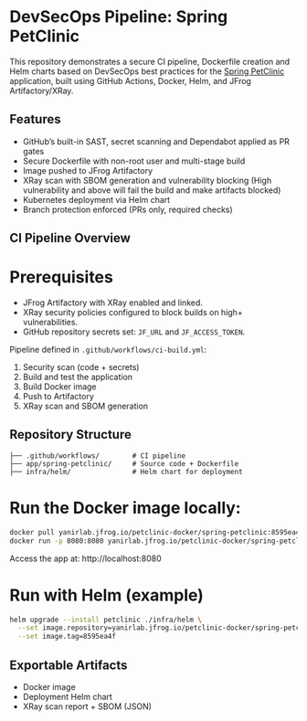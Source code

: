 # DevSecOps Pipeline: Spring PetClinic

This repository demonstrates a secure CI pipeline, Dockerfile creation and Helm charts based on DevSecOps best practices for the [Spring PetClinic](https://github.com/spring-projects/spring-petclinic) application, built using GitHub Actions, Docker, Helm, and JFrog Artifactory/XRay.

## Features

- GitHub’s built-in SAST, secret scanning and Dependabot applied as PR gates  
- Secure Dockerfile with non-root user and multi-stage build
- Image pushed to JFrog Artifactory
- XRay scan with SBOM generation and vulnerability blocking (High vulnerability and above will fail the build and make artifacts blocked)
- Kubernetes deployment via Helm chart
- Branch protection enforced (PRs only, required checks)


## CI Pipeline Overview

# Prerequisites

- JFrog Artifactory with XRay enabled and linked.
- XRay security policies configured to block builds on high+ vulnerabilities.
- GitHub repository secrets set: `JF_URL` and `JF_ACCESS_TOKEN`.

Pipeline defined in `.github/workflows/ci-build.yml`:

1. Security scan (code + secrets)
2. Build and test the application
3. Build Docker image
4. Push to Artifactory
5. XRay scan and SBOM generation


## Repository Structure

```
├── .github/workflows/        # CI pipeline
├── app/spring-petclinic/     # Source code + Dockerfile
├── infra/helm/               # Helm chart for deployment
```
# Run the Docker image locally:

```bash
docker pull yanirlab.jfrog.io/petclinic-docker/spring-petclinic:8595ea4f
docker run -p 8080:8080 yanirlab.jfrog.io/petclinic-docker/spring-petclinic:8595ea4f
```

Access the app at: http://localhost:8080

# Run with Helm (example)

```bash
helm upgrade --install petclinic ./infra/helm \
  --set image.repository=yanirlab.jfrog.io/petclinic-docker/spring-petclinic \
  --set image.tag=8595ea4f
```

## Exportable Artifacts

- Docker image
- Deployment Helm chart
- XRay scan report + SBOM (JSON)
